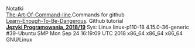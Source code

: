Notatki<br/>
[The-Art-Of-Command-line](https://github.com/jlevy/the-art-of-command-line).Commands for github<br/>
[Learn-Enough-To-Be-Dangerous](https://www.learnenough.com/). Github tutorial<br />
<b>[Języki Programowania, 2018/19](https://github.com/egzamin/jp) </b>
Sys: Linux linux-p110-18 4.15.0-36-generic #39-Ubuntu SMP Mon Sep 24 16:19:09 UTC 2018 x86_64 x86_64 x86_64 GNU/Linux

